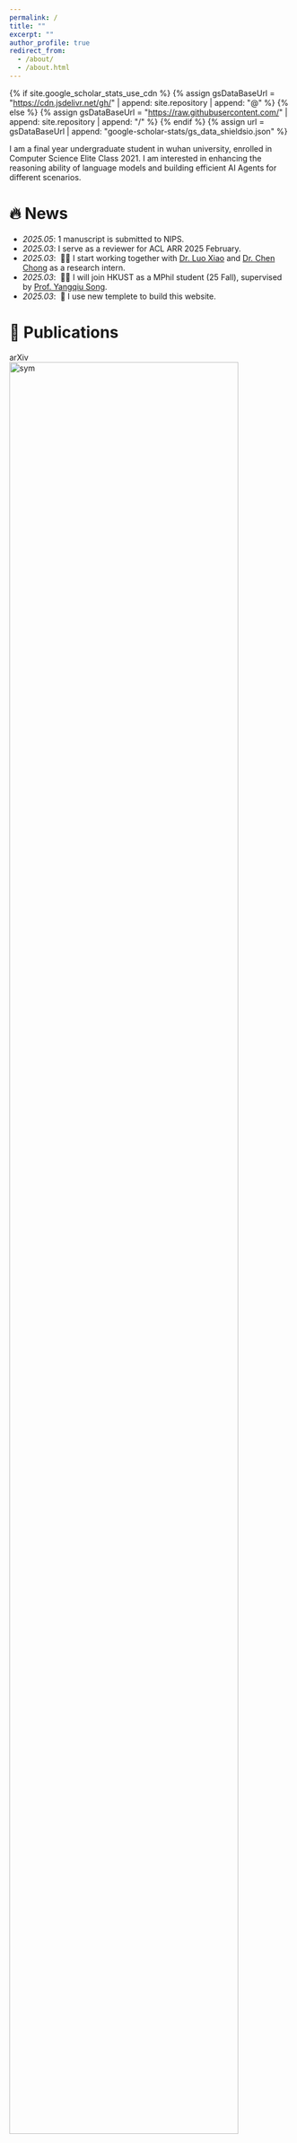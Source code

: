 ```yaml
---
permalink: /
title: ""
excerpt: ""
author_profile: true
redirect_from: 
  - /about/
  - /about.html
---
```


{% if site.google_scholar_stats_use_cdn %}
{% assign gsDataBaseUrl = "https://cdn.jsdelivr.net/gh/" | append: site.repository | append: "@" %}
{% else %}
{% assign gsDataBaseUrl = "https://raw.githubusercontent.com/" | append: site.repository | append: "/" %}
{% endif %}
{% assign url = gsDataBaseUrl | append: "google-scholar-stats/gs_data_shieldsio.json" %}

<span class='anchor' id='about-me'></span>

I am a final year undergraduate student in wuhan university, enrolled in Computer Science Elite Class 2021. I am interested in enhancing the reasoning ability of language models and building efficient AI Agents for different scenarios.

# 🔥 News
- *2025.05*: 1 manuscript is submitted to NIPS.
- *2025.03*: I serve as a reviewer for ACL ARR 2025 February.
- *2025.03*: &nbsp;🎉🎉 I start working together with [Dr. Luo Xiao](https://luoxiao12.github.io/) and [Dr. Chen Chong](https://chongc1990.github.io/) as a research intern. 
- *2025.03*: &nbsp;🎉🎉 I will join HKUST as a MPhil student (25 Fall), supervised by [Prof. Yangqiu Song](https://www.cse.ust.hk/~yqsong/).
- *2025.03*: &nbsp;🚀 I use new templete to build this website. 

# 📝 Publications 

<div class='paper-box'><div class='paper-box-image'><div><div class="badge">arXiv</div><img src='images/spatialcrafter.gif' alt="sym" width="90%"></div></div>
<div class='paper-box-text' markdown="1">

[**arXiv**] [SpatialCrafter: Unleashing the Imagination of Video Diffusion Models for Scene Reconstruction from Limited Observations](https://arxiv.org/abs/2412.08412)  \\
Songchun Zhang, Huiyao Xu, Sitong Guo, **Zhongwei Xie**, Pengwei Liu, Hujun Bao, Weiwei Xu, Changqing Zou. \\
[[Project page]](https://franklinz233.github.io/)
[[paper]](https://arxiv.org/abs/2412.08412)

- This paper presents a 3D scene reconstruction method from sparse inputs.

</div>
</div> 

<!-- [Lorem ipsum dolor sit amet, consectetur adipiscing elit. Vivamus ornare aliquet ipsum, ac tempus justo dapibus sit amet](https://github.com), A, B, C, **CVPR 2020** -->

# 🎖 Honors and Awards
- *2024.06* National First Prize, CRAIC
- *2024.05* Second prize, ASC Student Supercomputer Challenge
- *2023.11* Lei Jun Scholarship for Computer Science
- *2023.07* National First Prize, CRAIC
- *2023.06* 1st place(Championship), RoboCup China Open @Home

# 📖 Educations
- *2021.09 - Now*, Undergraduate, School of Computer Science, Wuhan University. 

# 💬 Miscellaneous
- I maintain pictures on Instagram. Check them out.
- I enjoy Badminton🥍 Hiking 🚶‍♀️ Football ⚽️ in my free time.
- I am a fan of TV show 📺! I like Friends, Game of Thrones, Shameless and a lot more...

# 📖 Blogs/Books I read:
- I refer to many open source posts when gathering information and making decisions, thanks to the community.
- https://junweiliang.me/letter.html
- https://ysymyth.github.io/The-Second-Half/
- http://www.incompleteideas.net/IncIdeas/BitterLesson.html
- https://gwern.net/doc/psychiatry/depression/2024-hill.pdf 

<dl><a href='https://clustrmaps.com/site/1c4w6'  title='Visit tracker'><img src='//clustrmaps.com/map_v2.png?cl=080808&w=400&t=n&d=aEvkweHPOk1_xBcbRXTix8uOtkOp9A2ydgxS9gu0AbI&co=ffffff&ct=808080'/></a></dl>
